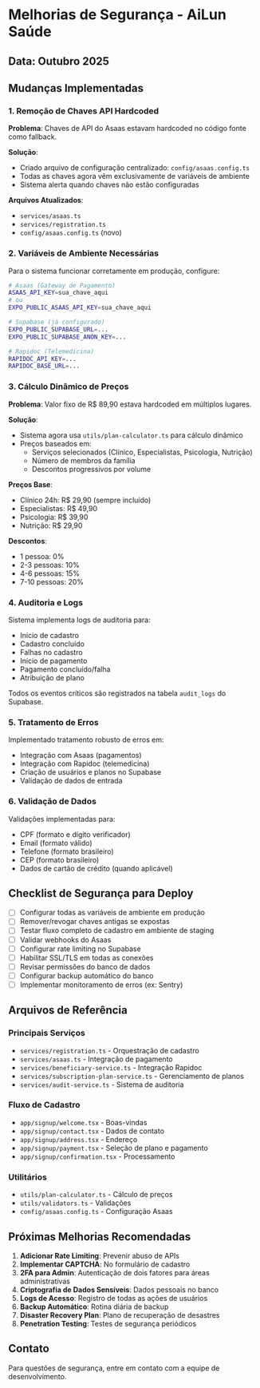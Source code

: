 # Melhorias de Segurança - AiLun Saúde

## Data: Outubro 2025

## Mudanças Implementadas

### 1. Remoção de Chaves API Hardcoded

**Problema**: Chaves de API do Asaas estavam hardcoded no código fonte como fallback.

**Solução**: 
- Criado arquivo de configuração centralizado: `config/asaas.config.ts`
- Todas as chaves agora vêm exclusivamente de variáveis de ambiente
- Sistema alerta quando chaves não estão configuradas

**Arquivos Atualizados**:
- `services/asaas.ts`
- `services/registration.ts`
- `config/asaas.config.ts` (novo)

### 2. Variáveis de Ambiente Necessárias

Para o sistema funcionar corretamente em produção, configure:

```bash
# Asaas (Gateway de Pagamento)
ASAAS_API_KEY=sua_chave_aqui
# ou
EXPO_PUBLIC_ASAAS_API_KEY=sua_chave_aqui

# Supabase (já configurado)
EXPO_PUBLIC_SUPABASE_URL=...
EXPO_PUBLIC_SUPABASE_ANON_KEY=...

# Rapidoc (Telemedicina)
RAPIDOC_API_KEY=...
RAPIDOC_BASE_URL=...
```

### 3. Cálculo Dinâmico de Preços

**Problema**: Valor fixo de R$ 89,90 estava hardcoded em múltiplos lugares.

**Solução**:
- Sistema agora usa `utils/plan-calculator.ts` para cálculo dinâmico
- Preços baseados em:
  - Serviços selecionados (Clínico, Especialistas, Psicologia, Nutrição)
  - Número de membros da família
  - Descontos progressivos por volume

**Preços Base**:
- Clínico 24h: R$ 29,90 (sempre incluído)
- Especialistas: R$ 49,90
- Psicologia: R$ 39,90
- Nutrição: R$ 29,90

**Descontos**:
- 1 pessoa: 0%
- 2-3 pessoas: 10%
- 4-6 pessoas: 15%
- 7-10 pessoas: 20%

### 4. Auditoria e Logs

Sistema implementa logs de auditoria para:
- Início de cadastro
- Cadastro concluído
- Falhas no cadastro
- Início de pagamento
- Pagamento concluído/falha
- Atribuição de plano

Todos os eventos críticos são registrados na tabela `audit_logs` do Supabase.

### 5. Tratamento de Erros

Implementado tratamento robusto de erros em:
- Integração com Asaas (pagamentos)
- Integração com Rapidoc (telemedicina)
- Criação de usuários e planos no Supabase
- Validação de dados de entrada

### 6. Validação de Dados

Validações implementadas para:
- CPF (formato e dígito verificador)
- Email (formato válido)
- Telefone (formato brasileiro)
- CEP (formato brasileiro)
- Dados de cartão de crédito (quando aplicável)

## Checklist de Segurança para Deploy

- [ ] Configurar todas as variáveis de ambiente em produção
- [ ] Remover/revogar chaves antigas se expostas
- [ ] Testar fluxo completo de cadastro em ambiente de staging
- [ ] Validar webhooks do Asaas
- [ ] Configurar rate limiting no Supabase
- [ ] Habilitar SSL/TLS em todas as conexões
- [ ] Revisar permissões do banco de dados
- [ ] Configurar backup automático do banco
- [ ] Implementar monitoramento de erros (ex: Sentry)

## Arquivos de Referência

### Principais Serviços
- `services/registration.ts` - Orquestração de cadastro
- `services/asaas.ts` - Integração de pagamento
- `services/beneficiary-service.ts` - Integração Rapidoc
- `services/subscription-plan-service.ts` - Gerenciamento de planos
- `services/audit-service.ts` - Sistema de auditoria

### Fluxo de Cadastro
- `app/signup/welcome.tsx` - Boas-vindas
- `app/signup/contact.tsx` - Dados de contato
- `app/signup/address.tsx` - Endereço
- `app/signup/payment.tsx` - Seleção de plano e pagamento
- `app/signup/confirmation.tsx` - Processamento

### Utilitários
- `utils/plan-calculator.ts` - Cálculo de preços
- `utils/validators.ts` - Validações
- `config/asaas.config.ts` - Configuração Asaas

## Próximas Melhorias Recomendadas

1. **Adicionar Rate Limiting**: Prevenir abuso de APIs
2. **Implementar CAPTCHA**: No formulário de cadastro
3. **2FA para Admin**: Autenticação de dois fatores para áreas administrativas
4. **Criptografia de Dados Sensíveis**: Dados pessoais no banco
5. **Logs de Acesso**: Registro de todas as ações de usuários
6. **Backup Automático**: Rotina diária de backup
7. **Disaster Recovery Plan**: Plano de recuperação de desastres
8. **Penetration Testing**: Testes de segurança periódicos

## Contato

Para questões de segurança, entre em contato com a equipe de desenvolvimento.

